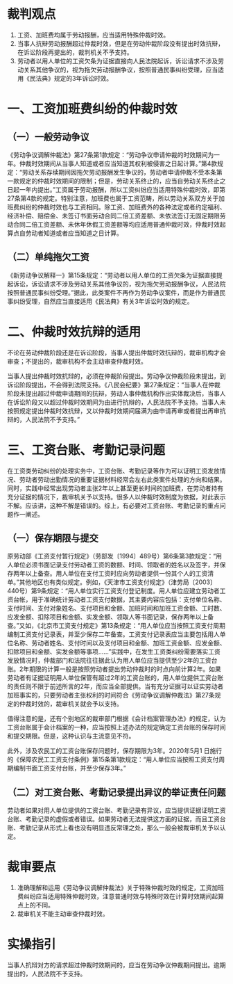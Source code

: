 # 裁判观点
1. 工资、加班费均属于劳动报酬，应当适用特殊仲裁时效。
2. 当事人抗辩劳动报酬超过仲裁时效，但是在劳动仲裁阶段没有提出时效抗辩，在诉讼阶段再提出的，裁判机关不予支持。
3. 劳动者以用人单位的工资欠条为证据直接向人民法院起诉，诉讼请求不涉及劳动关系其他争议的，视为拖欠劳动报酬争议，按照普通民事纠纷受理，应当适用《民法典》规定的3年诉讼时效。
# 一、工资加班费纠纷的仲裁时效
## （一）一般劳动争议
《劳动争议调解仲裁法》第27条第1款规定：“劳动争议申请仲裁的时效期间为一年。仲裁时效期间从当事人知道或者应当知道其权利被侵害之日起计算。”第4款规定：“劳动关系存续期间因拖欠劳动报酬发生争议的，劳动者申请仲裁不受本条第一款规定的仲裁时效期间的限制；但是，劳动关系终止的，应当自劳动关系终止之日起一年内提出。”工资属于劳动报酬，所以工资纠纷应当适用特殊仲裁时效，即第27条第4款的规定。特别注意，加班费也属于工资范畴，所以劳动关系双方关于加班费纠纷的仲裁时效也与工资相同。除工资、加班费外的各种法定或者约定福利、经济补偿、赔偿金、未签订书面劳动合同二倍工资差额、未依法签订无固定期限劳动合同二倍工资差额、未休年休假工资差额等均应适用普通仲裁时效，仲裁时效起算点自劳动者知道或者应当知道之日计算。
## （二）单纯拖欠工资
《新劳动争议解释一》第15条规定：“劳动者以用人单位的工资欠条为证据直接提起诉讼，诉讼请求不涉及劳动关系其他争议的，视为拖欠劳动报酬争议，人民法院按照普通民事纠纷受理。”据此，此类案件不再作为劳动争议案件，而是作为普通民事纠纷受理，自然应当直接适用《民法典》有关3年诉讼时效的规定。
# 二、仲裁时效抗辩的适用
不论在劳动仲裁阶段还是在诉讼阶段，当事人提出仲裁时效抗辩的，裁审机构才会审查；不提出的，裁审机构不会主动审查仲裁时效。

当事人提出仲裁时效抗辩的，必须在仲裁阶段提出。劳动争议仲裁阶段未提出，到诉讼阶段提出，不会得到法院支持。《八民会纪要》第27条规定：“当事人在仲裁阶段未提出超过仲裁申请期间的抗辩，劳动人事仲裁机构作出实体裁决后，当事人在诉讼阶段又以超过仲裁时效期间为由进行抗辩的，人民法院不予支持。当事人未按照规定提出仲裁时效抗辩，又以仲裁时效期间届满为由申请再审或者提出再审抗辩的，人民法院不予支持。”
# 三、工资台账、考勤记录问题
在工资类劳动纠纷的处理实务中，工资台账、考勤记录等作为可以证明工资发放情况、劳动者劳动出勤情况的重要证据材料经常会左右此类案件处理的方向和结果。同时，实践中经常出现劳动者主张2年以上甚至更长时间的加班费，在劳动者持有充分证据的情况下，裁审机关予以支持。很多人以仲裁时效制度为依据，对此表示不解。应该讲，这种不解是错误的。综上，有必要对工资台账、考勤记录的重点问题作一阐述。
## （一）保存期限与提交
原劳动部《工资支付暂行规定》（劳部发〔1994〕489号）第6条第3款规定：“用人单位必须书面记录支付劳动者工资的数额、时间、领取者的姓名以及签字，并保存两年以上备查。用人单位在支付工资时应向劳动者提供一份其个人的工资清单。”其他地区也有类似规定。例如，《天津市工资支付规定》（津劳局〔2003〕440号）第9条规定：“用人单位实行工资支付登记制度。用人单位应建立劳动者工资台帐，用于准确统计劳动者工资支付数据，其主要内容应包括：支付单位名称、支付时间、支付对象姓名、支付项目和金额、加班时间和加班工资金额、工时数、应发金额、扣除项目和金额、实发金额、领取人等书面记录，保存两年以上备查。”又如，《北京市工资支付规定》第13条规定：“用人单位应当按照工资支付周期编制工资支付记录表，并至少保存二年备查。工资支付记录表应当主要包括用人单位名称、劳动者姓名、支付时间以及支付项目和金额、加班工资金额、应发金额、扣除项目和金额、实发金额等事项……”实践中，在发生工资类纠纷需要落实工资发放情况时，仲裁部门和法院往往据此认为用人单位应当提供至少2年的工资台账。2年期限的计算一般是按照劳动者提出劳动仲裁时的时点向前计算2年。如果劳动者有证据证明用人单位保管有超过2年的工资台账的，用人单位提供工资台账的责任则不限于前述所言的2年，而应当全部提供。当有充分证据可以证实劳动者加班事实的，只要劳动者主张权利的时间符合《劳动争议调解仲裁法》第27条规定的仲裁时效的，裁审机关就会予以支持。

值得注意的是，还有个别地区的裁审部门根据《会计档案管理办法》的规定，认为工资台账属于会计档案的一种，应当按照上述办法的规定确定工资台账的保存时间和提交期限。但是，这种认识与主流意见不符。

此外，涉及农民工的工资台账保存问题时，保存期限为3年。2020年5月1 日施行的《保障农民工工资支付条例》第15条第1款规定：“用人单位应当按照工资支付周期编制书面工资支付台账，并至少保存3年。”
## （二）对工资台账、考勤记录提出异议的举证责任问题
劳动者如果对用人单位提供的工资台账、考勤记录有异议，应当提供证据证明工资台账、考勤记录的虚假或者错误。如果劳动者无法提供这方面的证据，而且工资台账、考勤记录从形式上看也没有明显违反常理之处，那么一般会被裁审机关予以认定。
# 裁审要点
1. 准确理解和运用《劳动争议调解仲裁法》关于特殊仲裁时效的规定，工资加班费纠纷应当适用特殊仲裁时效，注意普通时效与特殊时效在计算时效期间起算点上的不同。
2. 裁审机关不能主动审查仲裁时效。
# 实操指引
当事人抗辩对方的请求超过仲裁时效期间的，应当在劳动争议仲裁期间提出。逾期提出的，人民法院不予支持。